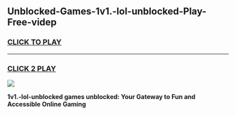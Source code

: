 
## Unblocked-Games-1v1.-lol-unblocked-Play-Free-videp
<h3>
<a href="https://premium76.site?title=1v1.-lol-unblocked&ref=12A">CLICK TO PLAY</a></h3>
<hr>

<h3>
<a href="https://premium76.site?title=1v1.-lol-unblocked&ref=12A">CLICK 2 PLAY</a>
  
</h3>

<a href="https://premium76.site?title=1v1.-lol-unblocked&ref=12A"><img src="https://clearcache.store/games.png"></a>


**1v1.-lol-unblocked games unblocked: Your Gateway to Fun and Accessible Online Gaming**
